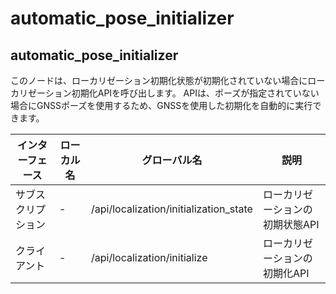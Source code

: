 # automatic_pose_initializer

## automatic_pose_initializer

このノードは、ローカリゼーション初期化状態が初期化されていない場合にローカリゼーション初期化APIを呼び出します。
APIは、ポーズが指定されていない場合にGNSSポーズを使用するため、GNSSを使用した初期化を自動的に実行できます。

| インターフェース | ローカル名 | グローバル名 | 説明 |
| ---------------- | ---------- | ----------------------------------- | --------------------------------------- |
| サブスクリプション | - | /api/localization/initialization_state | ローカリゼーションの初期状態API |
| クライアント | - | /api/localization/initialize | ローカリゼーションの初期化API |

